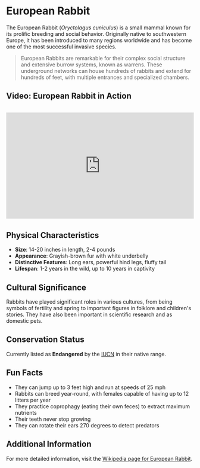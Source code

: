 # European Rabbit

The European Rabbit (*Oryctolagus cuniculus*) is a small mammal known for its prolific breeding and social behavior. Originally native to southwestern Europe, it has been introduced to many regions worldwide and has become one of the most successful invasive species.

> European Rabbits are remarkable for their complex social structure and extensive burrow systems, known as warrens. These underground networks can house hundreds of rabbits and extend for hundreds of feet, with multiple entrances and specialized chambers.

## Video: European Rabbit in Action
<div class="video-container" style="position: relative; padding-bottom: 56.25%; height: 0; overflow: hidden; max-width: 100%; margin: 2rem 0;">
    <iframe style="position: absolute; top: 0; left: 0; width: 100%; height: 100%;" 
            src="https://www.youtube.com/embed/8X7U9qXzqXc" 
            title="European Rabbit in Action" 
            frameborder="0" 
            allow="accelerometer; autoplay; clipboard-write; encrypted-media; gyroscope; picture-in-picture" 
            allowfullscreen>
    </iframe>
</div>

## Physical Characteristics

- **Size**: 14-20 inches in length, 2-4 pounds
- **Appearance**: Grayish-brown fur with white underbelly
- **Distinctive Features**: Long ears, powerful hind legs, fluffy tail
- **Lifespan**: 1-2 years in the wild, up to 10 years in captivity

## Cultural Significance
Rabbits have played significant roles in various cultures, from being symbols of fertility and spring to important figures in folklore and children's stories. They have also been important in scientific research and as domestic pets.

## Conservation Status
Currently listed as **Endangered** by the [IUCN](https://www.iucnredlist.org/species/41291/170619657) in their native range.

## Fun Facts
- They can jump up to 3 feet high and run at speeds of 25 mph
- Rabbits can breed year-round, with females capable of having up to 12 litters per year
- They practice coprophagy (eating their own feces) to extract maximum nutrients
- Their teeth never stop growing
- They can rotate their ears 270 degrees to detect predators

## Additional Information
For more detailed information, visit the [Wikipedia page for European Rabbit](https://en.wikipedia.org/wiki/European_rabbit). 
